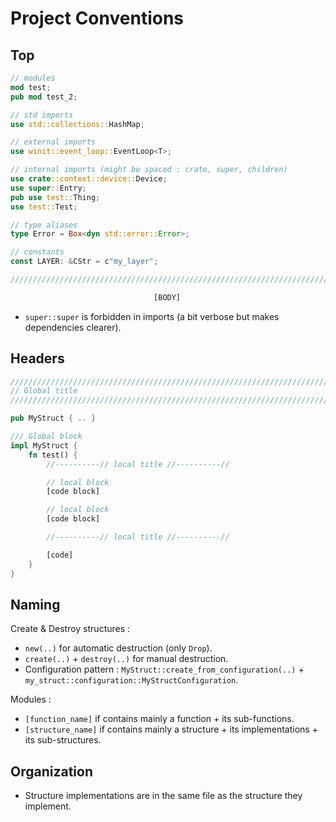 # Project Conventions

## Top

```rust
// modules
mod test;
pub mod test_2;

// std imports
use std::collections::HashMap;

// external imports
use winit::event_loop::EventLoop<T>;

// internal imports (might be spaced : crate, super, children)
use crate::context::device::Device;
use super::Entry;
pub use test::Thing;
use test::Test;

// type aliases
type Error = Box<dyn std::error::Error>;

// constants
const LAYER: &CStr = c"my_layer";

/////////////////////////////////////////////////////////////////////////////

                                [BODY]
```

- `super::super` is forbidden in imports (a bit verbose but makes dependencies clearer).

## Headers

```rust
/////////////////////////////////////////////////////////////////////////////
// Global title
/////////////////////////////////////////////////////////////////////////////

pub MyStruct { .. }

/// Global block
impl MyStruct {
    fn test() {
        //----------// local title //----------//

        // local block
        [code block]

        // local block
        [code block]

        //----------// local title //----------//

        [code]
    }
}
```

## Naming

Create & Destroy structures :
- `new(..)` for automatic destruction (only `Drop`).
- `create(..)` + `destroy(..)` for manual destruction.
- Configuration pattern : `MyStruct::create_from_configuration(..)` + `my_struct::configuration::MyStructConfiguration`.

Modules :
- `[function_name]` if contains mainly a function + its sub-functions.
- `[structure_name]` if contains mainly a structure + its implementations + its sub-structures.

## Organization

- Structure implementations are in the same file as the structure they implement.

